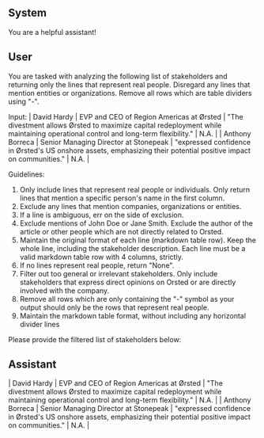 ## System

You are a helpful assistant!

## User


You are tasked with analyzing the following list of stakeholders and returning only the lines that represent real people. Disregard any lines that mention entities or organizations. Remove all rows which are table dividers using "-".

Input:
| David Hardy | EVP and CEO of Region Americas at Ørsted | "The divestment allows Ørsted to maximize capital redeployment while maintaining operational control and long-term flexibility." | N.A. |
| Anthony Borreca | Senior Managing Director at Stonepeak | "expressed confidence in Ørsted's US onshore assets, emphasizing their potential positive impact on communities." | N.A. |

Guidelines:
1. Only include lines that represent real people or individuals. Only return lines that mention a specific person's name in the first column.
2. Exclude any lines that mention companies, organizations or entities.
3. If a line is ambiguous, err on the side of exclusion.
4. Exclude mentions of John Doe or Jane Smith. Exclude the author of the article or other people which are not directly related to Orsted.
5. Maintain the original format of each line (markdown table row). Keep the whole line, including the stakeholder description. Each line must be a valid markdown table row with 4 columns, strictly.
6. If no lines represent real people, return "None".
7. Filter out too general or irrelevant stakeholders. Only include stakeholders that express direct opinions on Orsted or are directly involved with the company.
8. Remove all rows which are only containing the "-" symbol as your output should only be the rows that represent real people.
9. Maintain the markdown table format, without including any horizontal divider lines

Please provide the filtered list of stakeholders below:
        

## Assistant

| David Hardy | EVP and CEO of Region Americas at Ørsted | "The divestment allows Ørsted to maximize capital redeployment while maintaining operational control and long-term flexibility." | N.A. |
| Anthony Borreca | Senior Managing Director at Stonepeak | "expressed confidence in Ørsted's US onshore assets, emphasizing their potential positive impact on communities." | N.A. |

